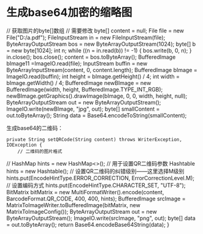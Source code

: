 # 生成base64加密的缩略图

// 获取图片的byte\[\]数组 // 需要修改 byte\[\] content = null; File file = new File\("D:/a.pdf"\); FileInputStream in = new FileInputStream\(file\); ByteArrayOutputStream bos = new ByteArrayOutputStream\(1024\); byte\[\] b = new byte\[1024\]; int n; while \(\(n = in.read\(b\)\) != -1\) { bos.write\(b, 0, n\); } in.close\(\); bos.close\(\); content = bos.toByteArray\(\); BufferedImage bImage11 =ImageIO.read\(file\); InputStream buffin = new ByteArrayInputStream\(content, 0, content.length\); BufferedImage bImage = ImageIO.read\(buffin\); int height = bImage.getHeight\(\) / 4; int width = bImage.getWidth\(\) / 4; BufferedImage newBImage = new BufferedImage\(width, height, BufferedImage.TYPE\_INT\_RGB\); newBImage.getGraphics\(\).drawImage\(bImage, 0, 0, width, height, null\); ByteArrayOutputStream out = new ByteArrayOutputStream\(\); ImageIO.write\(newBImage, "jpg", out\); byte\[\] smallContent = out.toByteArray\(\); String data = Base64.encodeToString\(smallContent\);

生成base64的二维码：

```text
private String setQRCode(String content) throws WriterException, IOException {
    // 二维码的图片格式
```

// HashMap hints = new HashMap&lt;&gt;\(\); // 用于设置QR二维码参数 Hashtable hints = new Hashtable\(\); // 设置QR二维码的纠错级别——这里选择M级别 hints.put\(EncodeHintType.ERROR\_CORRECTION, ErrorCorrectionLevel.M\); // 设置编码方式 hints.put\(EncodeHintType.CHARACTER\_SET, "UTF-8"\); BitMatrix bitMatrix = new MultiFormatWriter\(\).encode\(content, BarcodeFormat.QR\_CODE, 400, 400, hints\); BufferedImage srcImage = MatrixToImageWriter.toBufferedImage\(bitMatrix, new MatrixToImageConfig\(\)\); ByteArrayOutputStream out = new ByteArrayOutputStream\(\); ImageIO.write\(srcImage, "png", out\); byte\[\] data = out.toByteArray\(\); return Base64.encodeBase64String\(data\); }

